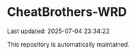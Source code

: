 # CheatBrothers-WRD

Last updated: 2025-07-04 23:34:22

This repository is automatically maintained.
